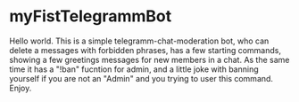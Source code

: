 # myFistTelegrammBot
Hello world. This is a simple telegramm-chat-moderation bot, who can delete a messages with forbidden phrases, has a few starting commands, showing a few greetings messages for 
new members in a chat. As the same time it has a "!ban" fucntion for admin, and a little joke with banning yourself if you are not an "Admin" and you trying to user this command.
Enjoy.

